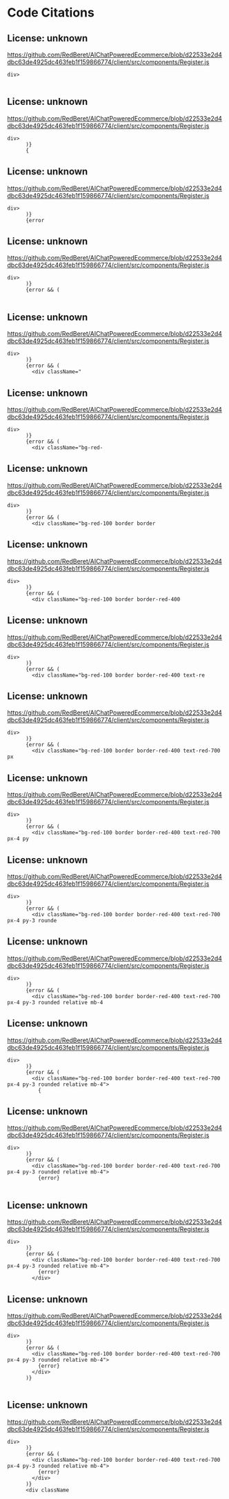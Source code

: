 # Code Citations

## License: unknown
https://github.com/RedBeret/AIChatPoweredEcommerce/blob/d22533e2d4dbc63de4925dc463feb1f159866774/client/src/components/Register.js

```
div>
      
```


## License: unknown
https://github.com/RedBeret/AIChatPoweredEcommerce/blob/d22533e2d4dbc63de4925dc463feb1f159866774/client/src/components/Register.js

```
div>
      )}
      {
```


## License: unknown
https://github.com/RedBeret/AIChatPoweredEcommerce/blob/d22533e2d4dbc63de4925dc463feb1f159866774/client/src/components/Register.js

```
div>
      )}
      {error
```


## License: unknown
https://github.com/RedBeret/AIChatPoweredEcommerce/blob/d22533e2d4dbc63de4925dc463feb1f159866774/client/src/components/Register.js

```
div>
      )}
      {error && (
        
```


## License: unknown
https://github.com/RedBeret/AIChatPoweredEcommerce/blob/d22533e2d4dbc63de4925dc463feb1f159866774/client/src/components/Register.js

```
div>
      )}
      {error && (
        <div className="
```


## License: unknown
https://github.com/RedBeret/AIChatPoweredEcommerce/blob/d22533e2d4dbc63de4925dc463feb1f159866774/client/src/components/Register.js

```
div>
      )}
      {error && (
        <div className="bg-red-
```


## License: unknown
https://github.com/RedBeret/AIChatPoweredEcommerce/blob/d22533e2d4dbc63de4925dc463feb1f159866774/client/src/components/Register.js

```
div>
      )}
      {error && (
        <div className="bg-red-100 border border
```


## License: unknown
https://github.com/RedBeret/AIChatPoweredEcommerce/blob/d22533e2d4dbc63de4925dc463feb1f159866774/client/src/components/Register.js

```
div>
      )}
      {error && (
        <div className="bg-red-100 border border-red-400
```


## License: unknown
https://github.com/RedBeret/AIChatPoweredEcommerce/blob/d22533e2d4dbc63de4925dc463feb1f159866774/client/src/components/Register.js

```
div>
      )}
      {error && (
        <div className="bg-red-100 border border-red-400 text-re
```


## License: unknown
https://github.com/RedBeret/AIChatPoweredEcommerce/blob/d22533e2d4dbc63de4925dc463feb1f159866774/client/src/components/Register.js

```
div>
      )}
      {error && (
        <div className="bg-red-100 border border-red-400 text-red-700 px
```


## License: unknown
https://github.com/RedBeret/AIChatPoweredEcommerce/blob/d22533e2d4dbc63de4925dc463feb1f159866774/client/src/components/Register.js

```
div>
      )}
      {error && (
        <div className="bg-red-100 border border-red-400 text-red-700 px-4 py
```


## License: unknown
https://github.com/RedBeret/AIChatPoweredEcommerce/blob/d22533e2d4dbc63de4925dc463feb1f159866774/client/src/components/Register.js

```
div>
      )}
      {error && (
        <div className="bg-red-100 border border-red-400 text-red-700 px-4 py-3 rounde
```


## License: unknown
https://github.com/RedBeret/AIChatPoweredEcommerce/blob/d22533e2d4dbc63de4925dc463feb1f159866774/client/src/components/Register.js

```
div>
      )}
      {error && (
        <div className="bg-red-100 border border-red-400 text-red-700 px-4 py-3 rounded relative mb-4
```


## License: unknown
https://github.com/RedBeret/AIChatPoweredEcommerce/blob/d22533e2d4dbc63de4925dc463feb1f159866774/client/src/components/Register.js

```
div>
      )}
      {error && (
        <div className="bg-red-100 border border-red-400 text-red-700 px-4 py-3 rounded relative mb-4">
          {
```


## License: unknown
https://github.com/RedBeret/AIChatPoweredEcommerce/blob/d22533e2d4dbc63de4925dc463feb1f159866774/client/src/components/Register.js

```
div>
      )}
      {error && (
        <div className="bg-red-100 border border-red-400 text-red-700 px-4 py-3 rounded relative mb-4">
          {error}
        
```


## License: unknown
https://github.com/RedBeret/AIChatPoweredEcommerce/blob/d22533e2d4dbc63de4925dc463feb1f159866774/client/src/components/Register.js

```
div>
      )}
      {error && (
        <div className="bg-red-100 border border-red-400 text-red-700 px-4 py-3 rounded relative mb-4">
          {error}
        </div>
```


## License: unknown
https://github.com/RedBeret/AIChatPoweredEcommerce/blob/d22533e2d4dbc63de4925dc463feb1f159866774/client/src/components/Register.js

```
div>
      )}
      {error && (
        <div className="bg-red-100 border border-red-400 text-red-700 px-4 py-3 rounded relative mb-4">
          {error}
        </div>
      )}
      
```


## License: unknown
https://github.com/RedBeret/AIChatPoweredEcommerce/blob/d22533e2d4dbc63de4925dc463feb1f159866774/client/src/components/Register.js

```
div>
      )}
      {error && (
        <div className="bg-red-100 border border-red-400 text-red-700 px-4 py-3 rounded relative mb-4">
          {error}
        </div>
      )}
      <div className
```

